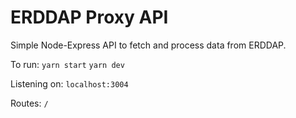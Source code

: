 # ERDDAP Proxy API

Simple Node-Express API to fetch and process data from ERDDAP.

To run:
`yarn start`
`yarn dev`

Listening on:
`localhost:3004`

Routes:
`/`
